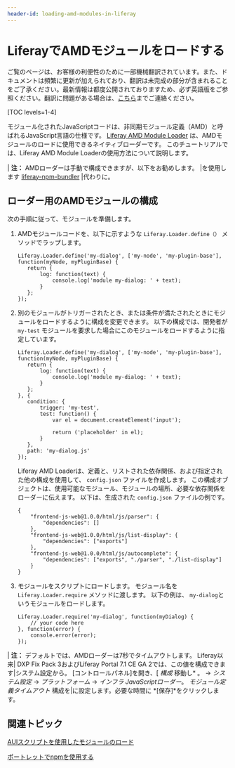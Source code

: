 ```yaml
---
header-id: loading-amd-modules-in-liferay
---
```


# LiferayでAMDモジュールをロードする

<p class="alert alert-info"><span class="wysiwyg-color-blue120">ご覧のページは、お客様の利便性のために一部機械翻訳されています。また、ドキュメントは頻繁に更新が加えられており、翻訳は未完成の部分が含まれることをご了承ください。最新情報は都度公開されておりますため、必ず英語版をご参照ください。翻訳に問題がある場合は、<a href="mailto:support-content-jp@liferay.com">こちら</a>までご連絡ください。</span></p>

[TOC levels=1-4]

モジュール化されたJavaScriptコードは、非同期モジュール定義（AMD）と呼ばれるJavaScript言語の仕様です。 [Liferay AMD Module Loader](https://github.com/liferay/liferay-amd-loader#amd-module-loader) は、AMDモジュールのロードに使用できるネイティブローダーです。 このチュートリアルでは、Liferay AMD Module Loaderの使用方法について説明します。

| **注：** AMDローダーは手動で構成できますが、以下をお勧めします。 |を使用します [liferay-npm-bundler](/docs/7-1/tutorials/-/knowledge_base/t/using-npm-in-your-portlets) |代わりに。

## ローダー用のAMDモジュールの構成

次の手順に従って、モジュールを準備します。

1.  AMDモジュールコードを、以下に示すような `Liferay.Loader.define（）` メソッドでラップします。
   
        Liferay.Loader.define('my-dialog', ['my-node', 'my-plugin-base'], 
        function(myNode, myPluginBase) {
           return {
               log: function(text) {
                   console.log('module my-dialog: ' + text);
               }
           };
        });

2.  別のモジュールがトリガーされたとき、または条件が満たされたときにモジュールをロードするように構成を変更できます。 以下の構成では、開発者が `my-test` モジュールを要求した場合にこのモジュールをロードするように指定しています。
   
        Liferay.Loader.define('my-dialog', ['my-node', 'my-plugin-base'], 
        function(myNode, myPluginBase) {
           return {
               log: function(text) {
                   console.log('module my-dialog: ' + text);
               }
           };
        }, {
           condition: {
               trigger: 'my-test',
               test: function() {
                   var el = document.createElement('input');
       
                   return ('placeholder' in el);
               }
           },
           path: 'my-dialog.js'
        });

    Liferay AMD Loaderは、定義と、リストされた依存関係、および指定された他の構成を使用して、 `config.json` ファイルを作成します。 この構成オブジェクトは、使用可能なモジュール、モジュールの場所、必要な依存関係をローダーに伝えます。 以下は、生成された `config.json` ファイルの例です。
   
        {
            "frontend-js-web@1.0.0/html/js/parser": {
                "dependencies": []
            },
            "frontend-js-web@1.0.0/html/js/list-display": {
                "dependencies": ["exports"]
            },
            "frontend-js-web@1.0.0/html/js/autocomplete": {
                "dependencies": ["exports", "./parser", "./list-display"]
            }
        }

3.  モジュールをスクリプトにロードします。 モジュール名を `Liferay.Loader.require` メソッドに渡します。 以下の例は、 `my-dialog`というモジュールをロードします。
   
        Liferay.Loader.require('my-dialog', function(myDialog) {
            // your code here
        }, function(error) {
            console.error(error);
        });

| **注：** デフォルトでは、AMDローダーは7秒でタイムアウトします。 Liferay以来| DXP Fix Pack 3およびLiferay Portal 7.1 CE GA 2では、この値を構成できます|システム設定から。 [コントロールパネル]を開き、[ *構成* 移動し* 。 → *システム設定* → *プラットフォーム* → *インフラ* *JavaScriptローダー*。 *モジュール定義タイムアウト* 構成を|に設定します。必要な時間に *[保存]*をクリックします。</p>

## 関連トピック

[AUIスクリプトを使用したモジュールのロード](/docs/7-1/tutorials/-/knowledge_base/t/loading-modules-with-aui-script)

[ポートレットでnpmを使用する](/docs/7-1/tutorials/-/knowledge_base/t/using-npm-in-your-portlets)
